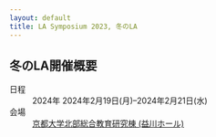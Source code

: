 ```yaml
---
layout: default
title: LA Symposium 2023, 冬のLA
---
```


冬のLA開催概要
--------
<dl>
  <dt>日程</dt>
  <dd>2024年 <time datetime="2024-02-19">2024年2月19日(月)</time>–<time datetime="2024-02-21">2024年2月21日(水)</time></dd>
  <dt>会場</dt>
  <dd><a href="https://www.kyoto-u.ac.jp/ja/about/facilities/campus/kyoshokuin/hokubu" target="_blank">京都大学北部総合教育研究棟 (益川ホール)</a></dd>
</dl>
